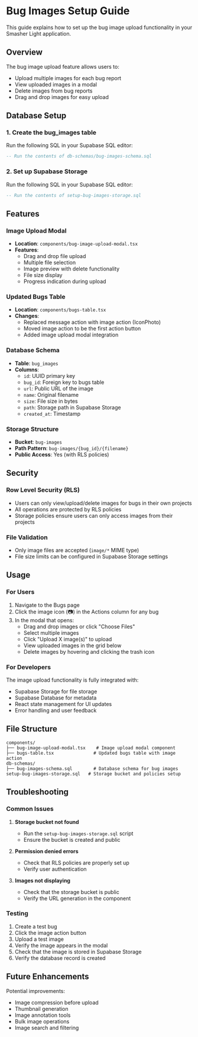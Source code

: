 # Bug Images Setup Guide

This guide explains how to set up the bug image upload functionality in your Smasher Light application.

## Overview

The bug image upload feature allows users to:
- Upload multiple images for each bug report
- View uploaded images in a modal
- Delete images from bug reports
- Drag and drop images for easy upload

## Database Setup

### 1. Create the bug_images table

Run the following SQL in your Supabase SQL editor:

```sql
-- Run the contents of db-schemas/bug-images-schema.sql
```

### 2. Set up Supabase Storage

Run the following SQL in your Supabase SQL editor:

```sql
-- Run the contents of setup-bug-images-storage.sql
```

## Features

### Image Upload Modal
- **Location**: `components/bug-image-upload-modal.tsx`
- **Features**:
  - Drag and drop file upload
  - Multiple file selection
  - Image preview with delete functionality
  - File size display
  - Progress indication during upload

### Updated Bugs Table
- **Location**: `components/bugs-table.tsx`
- **Changes**:
  - Replaced message action with image action (IconPhoto)
  - Moved image action to be the first action button
  - Added image upload modal integration

### Database Schema
- **Table**: `bug_images`
- **Columns**:
  - `id`: UUID primary key
  - `bug_id`: Foreign key to bugs table
  - `url`: Public URL of the image
  - `name`: Original filename
  - `size`: File size in bytes
  - `path`: Storage path in Supabase Storage
  - `created_at`: Timestamp

### Storage Structure
- **Bucket**: `bug-images`
- **Path Pattern**: `bug-images/{bug_id}/{filename}`
- **Public Access**: Yes (with RLS policies)

## Security

### Row Level Security (RLS)
- Users can only view/upload/delete images for bugs in their own projects
- All operations are protected by RLS policies
- Storage policies ensure users can only access images from their projects

### File Validation
- Only image files are accepted (`image/*` MIME type)
- File size limits can be configured in Supabase Storage settings

## Usage

### For Users
1. Navigate to the Bugs page
2. Click the image icon (📷) in the Actions column for any bug
3. In the modal that opens:
   - Drag and drop images or click "Choose Files"
   - Select multiple images
   - Click "Upload X image(s)" to upload
   - View uploaded images in the grid below
   - Delete images by hovering and clicking the trash icon

### For Developers
The image upload functionality is fully integrated with:
- Supabase Storage for file storage
- Supabase Database for metadata
- React state management for UI updates
- Error handling and user feedback

## File Structure

```
components/
├── bug-image-upload-modal.tsx    # Image upload modal component
├── bugs-table.tsx               # Updated bugs table with image action
db-schemas/
├── bug-images-schema.sql        # Database schema for bug images
setup-bug-images-storage.sql   # Storage bucket and policies setup
```

## Troubleshooting

### Common Issues

1. **Storage bucket not found**
   - Run the `setup-bug-images-storage.sql` script
   - Ensure the bucket is created and public

2. **Permission denied errors**
   - Check that RLS policies are properly set up
   - Verify user authentication

3. **Images not displaying**
   - Check that the storage bucket is public
   - Verify the URL generation in the component

### Testing

1. Create a test bug
2. Click the image action button
3. Upload a test image
4. Verify the image appears in the modal
5. Check that the image is stored in Supabase Storage
6. Verify the database record is created

## Future Enhancements

Potential improvements:
- Image compression before upload
- Thumbnail generation
- Image annotation tools
- Bulk image operations
- Image search and filtering
